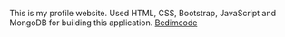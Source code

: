 This is my profile website.
Used HTML, CSS, Bootstrap, JavaScript and MongoDB for building this application.
[Bedimcode](https://www.youtube.com/c/Bedimcode)
